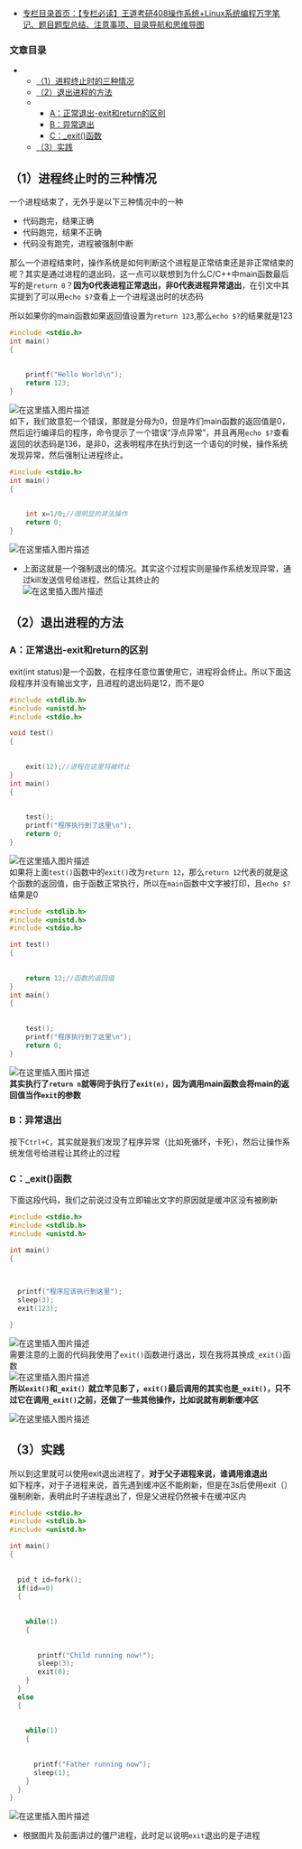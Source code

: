  

- [专栏目录首页：【专栏必读】王道考研408操作系统+Linux系统编程万字笔记、题目题型总结、注意事项、目录导航和思维导图](https://zhangxing-tech.blog.csdn.net/article/details/121004242)

### 文章目录

- - [（1）进程终止时的三种情况](#1_5)
  - [（2）退出进程的方法](#2_40)
  - - [A：正常退出-exit和return的区别](#Aexitreturn_41)
    - [B：异常退出](#B_80)
    - [C：\_exit\(\)函数](#C_exit_83)
  - [（3）实践](#3_107)

## （1）进程终止时的三种情况

一个进程结束了，无外乎是以下三种情况中的一种

- 代码跑完，结果正确
- 代码跑完，结果不正确
- 代码没有跑完，进程被强制中断

那么一个进程结束时，操作系统是如何判断这个进程是正常结束还是非正常结束的呢？其实是通过进程的退出码，这一点可以联想到为什么C/C++中main函数最后写的是`return 0`？**因为0代表进程正常退出，非0代表进程异常退出**，在引文中其实提到了可以用`echo $?`查看上一个进程退出时的状态码

所以如果你的main函数如果返回值设置为`return 123`,那么`echo $?`的结果就是123

```c
#include <stdio.h>
int main()
{
            
            
	printf("Hello World\n");
	return 123;
}
```

![在这里插入图片描述](https://ziquyun.com/main/csdn/img?url=https%3A%2F%2Fimg-blog.csdnimg.cn%2F20210314222337227.png&rfUrl=https%3A%2F%2Fzhangxing-tech.blog.csdn.net%2Farticle%2Fdetails%2F116189390)  
如下，我们故意犯一个错误，那就是分母为0，但是咋们main函数的返回值是0，然后运行编译后的程序，命令提示了一个错误“浮点异常”，并且再用`echo $?`查看返回的状态码是136，是非0，这表明程序在执行到这一个语句的时候，操作系统发现异常，然后强制让进程终止。

```c
#include <stdio.h>
int main()
{
            
            
	int x=1/0;//很明显的非法操作
	return 0;
}
```

![在这里插入图片描述](https://ziquyun.com/main/csdn/img?url=https%3A%2F%2Fimg-blog.csdnimg.cn%2F20210314223105439.png%3Fx-oss-process%3Dimage%2Fwatermark%2Ctype_ZmFuZ3poZW5naGVpdGk%2Cshadow_10%2Ctext_aHR0cHM6Ly9ibG9nLmNzZG4ubmV0L3FxXzM5MTgzMDM0%2Csize_16%2Ccolor_FFFFFF%2Ct_70&rfUrl=https%3A%2F%2Fzhangxing-tech.blog.csdn.net%2Farticle%2Fdetails%2F116189390)

- 上面这就是一个强制退出的情况。其实这个过程实则是操作系统发现异常，通过kill发送信号给进程，然后让其终止的  
  ![在这里插入图片描述](https://ziquyun.com/main/csdn/img?url=https%3A%2F%2Fimg-blog.csdnimg.cn%2F20210314223612896.gif&rfUrl=https%3A%2F%2Fzhangxing-tech.blog.csdn.net%2Farticle%2Fdetails%2F116189390)

## （2）退出进程的方法

### A：正常退出-exit和return的区别

exit\(int status\)是一个函数，在程序任意位置使用它，进程将会终止。所以下面这段程序并没有输出文字，且进程的退出码是12，而不是0

```c
#include <stdlib.h>
#include <unistd.h>
#include <stdio.h>

void test()
{
            
            
	exit(12);//进程在这里将被终止
}
int main()
{
            
            
	test();
	printf("程序执行到了这里\n");
	return 0;
}
```

![在这里插入图片描述](https://ziquyun.com/main/csdn/img?url=https%3A%2F%2Fimg-blog.csdnimg.cn%2F20210315093608594.png%3Fx-oss-process%3Dimage%2Fwatermark%2Ctype_ZmFuZ3poZW5naGVpdGk%2Cshadow_10%2Ctext_aHR0cHM6Ly9ibG9nLmNzZG4ubmV0L3FxXzM5MTgzMDM0%2Csize_16%2Ccolor_FFFFFF%2Ct_70&rfUrl=https%3A%2F%2Fzhangxing-tech.blog.csdn.net%2Farticle%2Fdetails%2F116189390)  
如果将上面`test()`函数中的`exit()`改为`return 12`，那么`return 12`代表的就是这个函数的返回值，由于函数正常执行，所以在`main`函数中文字被打印，且`echo $?`结果是0

```c
#include <stdlib.h>
#include <unistd.h>
#include <stdio.h>

int test()
{
            
            
	return 12;//函数的返回值
}
int main()
{
            
            
	test();
	printf("程序执行到了这里\n");
	return 0;
}
```

![在这里插入图片描述](https://ziquyun.com/main/csdn/img?url=https%3A%2F%2Fimg-blog.csdnimg.cn%2F2021031509400984.png%3Fx-oss-process%3Dimage%2Fwatermark%2Ctype_ZmFuZ3poZW5naGVpdGk%2Cshadow_10%2Ctext_aHR0cHM6Ly9ibG9nLmNzZG4ubmV0L3FxXzM5MTgzMDM0%2Csize_16%2Ccolor_FFFFFF%2Ct_70&rfUrl=https%3A%2F%2Fzhangxing-tech.blog.csdn.net%2Farticle%2Fdetails%2F116189390)  
**其实执行了`return n`就等同于执行了`exit(n)`，因为调用main函数会将main的返回值当作`exit`的参数**

### B：异常退出

按下`Ctrl+C`，其实就是我们发现了程序异常（比如死循环，卡死），然后让操作系统发信号给进程让其终止的过程

### C：\_exit\(\)函数

下面这段代码，我们之前说过没有立即输出文字的原因就是缓冲区没有被刷新

```c
#include <stdio.h>
#include <stdlib.h>
#include <unistd.h>

int main()
{
            
            

  printf("程序应该执行到这里");
  sleep(3);
  exit(123);

}

```

![在这里插入图片描述](https://ziquyun.com/main/csdn/img?url=https%3A%2F%2Fimg-blog.csdnimg.cn%2F20210315095606860.gif&rfUrl=https%3A%2F%2Fzhangxing-tech.blog.csdn.net%2Farticle%2Fdetails%2F116189390)  
需要注意的上面的代码我使用了`exit()`函数进行退出，现在我将其换成`_exit()`函数  
![在这里插入图片描述](https://ziquyun.com/main/csdn/img?url=https%3A%2F%2Fimg-blog.csdnimg.cn%2F20210315095829424.gif&rfUrl=https%3A%2F%2Fzhangxing-tech.blog.csdn.net%2Farticle%2Fdetails%2F116189390)  
**所以`exit()`和`_exit(）`就立竿见影了，`exit()`最后调用的其实也是`_exit()`，只不过它在调用`_exit()`之前，还做了一些其他操作，比如说就有刷新缓冲区**

![在这里插入图片描述](https://ziquyun.com/main/csdn/img?url=https%3A%2F%2Fimg-blog.csdnimg.cn%2F20210315100053240.png%3Fx-oss-process%3Dimage%2Fwatermark%2Ctype_ZmFuZ3poZW5naGVpdGk%2Cshadow_10%2Ctext_aHR0cHM6Ly9ibG9nLmNzZG4ubmV0L3FxXzM5MTgzMDM0%2Csize_16%2Ccolor_FFFFFF%2Ct_70&rfUrl=https%3A%2F%2Fzhangxing-tech.blog.csdn.net%2Farticle%2Fdetails%2F116189390)

## （3）实践

所以到这里就可以使用exit退出进程了，**对于父子进程来说，谁调用谁退出**  
如下程序，对于子进程来说，首先遇到缓冲区不能刷新，但是在3s后使用exit（）强制刷新，表明此时子进程退出了，但是父进程仍然被卡在缓冲区内

```c
#include <stdio.h>
#include <stdlib.h>
#include <unistd.h>

int main()
{
            
            
  pid_t id=fork();
  if(id==0)
  {
            
            
    while(1)
    {
            
            
       printf("Child running now!");
       sleep(3);
       exit(0);
    }   
  }
  else 
  {
            
            
    while(1)
    {
            
            
      printf("Father running now");
      sleep(1);
    }    
  }
}

```

![在这里插入图片描述](https://ziquyun.com/main/csdn/img?url=https%3A%2F%2Fimg-blog.csdnimg.cn%2F20210315104750479.gif&rfUrl=https%3A%2F%2Fzhangxing-tech.blog.csdn.net%2Farticle%2Fdetails%2F116189390)

- 根据图片及前面讲过的僵尸进程，此时足以说明`exit`退出的是子进程